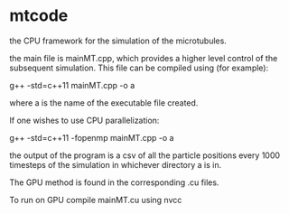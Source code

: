 # mtcode
the CPU framework for the simulation of the microtubules.

the main file is mainMT.cpp, which provides a higher level control of the subsequent simulation. This file can be compiled using (for example):

g++ -std=c++11 mainMT.cpp -o a

where a is the name of the executable file created.

If one wishes to use CPU parallelization:

g++ -std=c++11 -fopenmp mainMT.cpp -o a

the output of the program is a csv of all the particle positions every 1000 timesteps of the simulation in whichever directory a is in.

The GPU method is found in the corresponding .cu files.

To run on GPU compile mainMT.cu using nvcc
